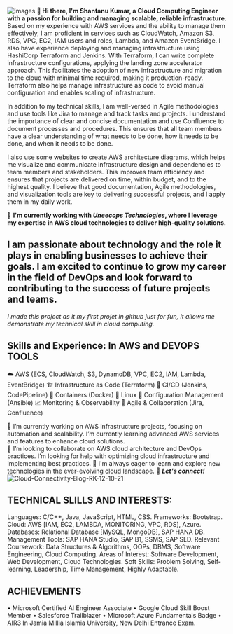 ![images](https://github.com/user-attachments/assets/91ade1b7-e0df-4a1e-8137-76e43032e56c)
**👋 Hi there, I'm Shantanu Kumar, a Cloud Computing Engineer with a passion for building and managing scalable, reliable infrastructure**.
Based on my experience with AWS services and the ability to manage them effectively, I am proficient in services such as CloudWatch, Amazon S3, RDS, VPC, EC2, IAM users and roles, Lambda, and Amazon EventBridge. I also have experience deploying and managing infrastructure using HashiCorp Terraform and Jenkins. With Terraform, I can write complete infrastructure configurations, applying the landing zone accelerator approach. This facilitates the adoption of new infrastructure and migration to the cloud with minimal time required, making it production-ready. Terraform also helps manage infrastructure as code to avoid manual configuration and enables scaling of infrastructure.

In addition to my technical skills, I am well-versed in Agile methodologies and use tools like Jira to manage and track tasks and projects. I understand the importance of clear and concise documentation and use Confluence to document processes and procedures. This ensures that all team members have a clear understanding of what needs to be done, how it needs to be done, and when it needs to be done.

I also use some websites to create AWS architecture diagrams, which helps me visualize and communicate infrastructure design and dependencies to team members and stakeholders. This improves team efficiency and ensures that projects are delivered on time, within budget, and to the highest quality. I believe that good documentation, Agile methodologies, and visualization tools  are key to delivering successful projects, and I apply them in my daily work.

🚀 **I'm currently working with **_Uneecops Technologies_**, where I leverage my expertise in AWS cloud technologies to deliver high-quality solutions.**


## I am passionate about technology and the role it plays in enabling businesses to achieve their goals. I am excited to continue to grow my career in the field of DevOps and look forward to contributing to the success of future projects and teams.

_I made this project as it my first projet in github just for fun, it allows me demonstrate my technical skill in cloud computing._

## Skills and Experience: In AWS and DEVOPS TOOLS

☁️ AWS (ECS, CloudWatch, S3, DynamoDB, VPC, EC2, IAM, Lambda, EventBridge)
🏗️ Infrastructure as Code (Terraform)
🤖 CI/CD (Jenkins, CodePipeline)
🐳 Containers (Docker)
🐧 Linux
🔄 Configuration Management (Ansible)
📈 Monitoring & Observability
🤝 Agile & Collaboration (Jira, Confluence)

🔭 I’m currently working on AWS infrastructure projects, focusing on automation and scalability.  I’m currently learning advanced AWS services and features to enhance cloud solutions.  
🌱 I’m looking to collaborate on AWS cloud architecture and DevOps practices. I’m looking for help with optimizing cloud infrastructure and implementing best practices.
🌱 I'm always eager to learn and explore new technologies in the ever-evolving cloud landscape.
🔭 **_Let's connect!_**
![Cloud-Connectivity-Blog-RK-12-10-21](https://github.com/user-attachments/assets/942deeac-4dc4-4090-8ff2-38a538188b48)



## TECHNICAL SLILLS AND INTERESTS:
Languages: C/C++, Java, JavaScript, HTML, CSS. 
Frameworks: Bootstrap. 
Cloud: AWS [IAM, EC2, LAMBDA, MONITORING, VPC, RDS], Azure. 
Databases: Relational Database [MySQL, MongoDB], SAP HANA DB. 
Management Tools: SAP HANA Studio, SAP B1, SSMS, SAP SLD. 
Relevant Coursework: Data Structures & Algorithms, OOPs, DBMS, Software Engineering, Cloud Computing. 
Areas of Interest: Software Development, Web Development, Cloud Technologies. 
Soft Skills: Problem Solving, Self-learning, Leadership, Time Management, Highly Adaptable. 
## ACHIEVEMENTS  
• Microsoft Certified AI Engineer Associate
• Google Cloud Skill Boost Member 
• Salesforce Trailblazer 
• Microsoft Azure Fundamentals Badge
• AIR3 In Jamia Millia Islamia University, New Delhi Entrance Exam. 
